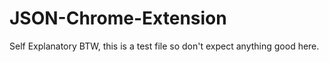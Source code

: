 # JSON-Chrome-Extension
Self Explanatory
BTW, this is a test file so don't expect anything good here.
